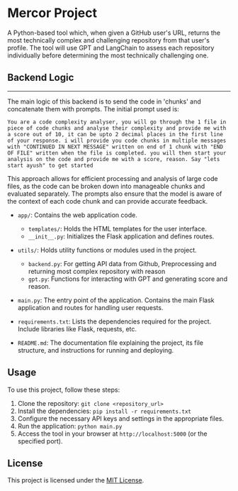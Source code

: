 # Mercor Project

A Python-based tool which, when given a GitHub user's URL, returns the most technically complex and challenging repository from that user's profile. The tool will use GPT and LangChain to assess each repository individually before determining the most technically challenging one.

## Backend Logic

--------------

The main logic of this backend is to send the code in 'chunks' and concatenate them with prompts. The initial prompt used is:

`You are a code complexity analyser, you will go through the 1 file in piece of code chunks and analyse their complexity and provide me with a score out of 10, it can be upto 2 decimal places in the first line of your response. i will provide you code chunks in multiple messages with "CONTINUED IN NEXT MESSAGE" written on end of 1 chunk with "END OF FILE" written when the file is completed. you will then start your analysis on the code and provide me with a score, reason. Say "lets start ayush" to get started`

This approach allows for efficient processing and analysis of large code files, as the code can be broken down into manageable chunks and evaluated separately. The prompts also ensure that the model is aware of the context of each code chunk and can provide accurate feedback.


- `app/`: Contains the web application code.
  - `templates/`: Holds the HTML templates for the user interface.
  - `__init__.py`: Initializes the Flask application and defines routes.


- `utils/`: Holds utility functions or modules used in the project.
  - `backend.py`: For getting API data from Github, Preprocessing and returning most complex repository with reason
  - `gpt.py`: Functions for interacting with GPT and generating score and reason.

- `main.py`: The entry point of the application. Contains the main Flask application and routes for handling user requests.

- `requirements.txt`: Lists the dependencies required for the project. Include libraries like Flask, requests, etc.

- `README.md`: The documentation file explaining the project, its file structure, and instructions for running and deploying.

## Usage

To use this project, follow these steps:

1. Clone the repository: `git clone <repository_url>`
2. Install the dependencies: `pip install -r requirements.txt`
3. Configure the necessary API keys and settings in the appropriate files.
4. Run the application: `python main.py`
5. Access the tool in your browser at `http://localhost:5000` (or the specified port).

## License

This project is licensed under the [MIT License](LICENSE).

